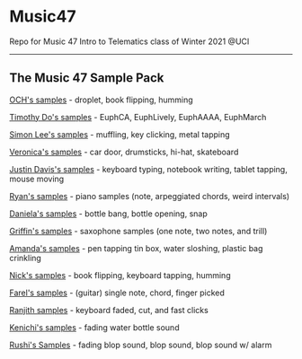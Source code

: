 # Music47
Repo for Music 47 Intro to Telematics class of Winter 2021 @UCI

---
## The Music 47 Sample Pack

[OCH's samples](https://drive.google.com/drive/folders/11S75rZlX1pxgA1nzz1yMlQ8Er9NQYwF9?usp=sharing) - droplet, book flipping, humming

[Timothy Do's samples](https://drive.google.com/drive/folders/1mlqnd3nQy9vdmaIGKGm6WQXI9o11YE3k?usp=sharing) - EuphCA, EuphLively, EuphAAAA, EuphMarch

[Simon Lee's samples](https://drive.google.com/drive/folders/17gInNFAVFjm3MtpyccZF4xKmtkdH7J8G?usp=sharing) - muffling, key clicking, metal tapping

[Veronica's samples](https://drive.google.com/drive/folders/1NE1Xc0QUgfhrAF22MOfiQjw8DYn6gRsW?usp=sharing) - car door, drumsticks, hi-hat, skateboard

[Justin Davis's samples](https://drive.google.com/drive/folders/1U7wZ5G9XKW-Bxzu_Rx4Y1CcptxyxYtUY?usp=sharing) - keyboard typing, notebook writing, tablet tapping, mouse moving

[Ryan's samples](https://drive.google.com/drive/folders/1Xu5f_8qDl11f0aVDb3aLcmhjIdHDhb0v?usp=sharing) - piano samples (note, arpeggiated chords, weird intervals)

[Daniela's samples](https://drive.google.com/drive/folders/1Q324xZYAyHMiOEpj4ObawmUzXz-V4FI6?usp=sharing) - bottle bang, bottle opening, snap

[Griffin's samples](https://drive.google.com/drive/folders/1wAaBFxN1YJSpgnyxZ5SG41V-z5FzDAwn?usp=sharing) - saxophone samples (one note, two notes, and trill)

[Amanda's samples](https://drive.google.com/drive/folders/1xizjK-5JzuNPqC1Djv2JwPJH0ekWpBZf?usp=sharing) - pen tapping tin box, water sloshing, plastic bag crinkling

[Nick's samples](https://drive.google.com/drive/folders/11kqgcP92VwPceBKyjyvhL3Ni-f9zxg2G?usp=sharing) - book flipping, keyboard tapping, humming

[Farel's samples](https://drive.google.com/drive/folders/1T-WWeBawsetNyqu_OJFRrcNmqRRcAtrl?usp=sharing) - (guitar) single note, chord, finger picked

[Ranjith samples](https://drive.google.com/drive/folders/1t4oepBZkcsdNrOSCiQDXhB6juXIaGaZP?usp=sharing) - keyboard faded, cut, and fast clicks

[Kenichi's samples](https://drive.google.com/drive/folders/1I3ndmaL8Cc4jQIBhZuzdgs8QG3Wb7m4t?usp=sharing) - fading water bottle sound

[Rushi's Samples](https://drive.google.com/drive/folders/1chrpQCBu7xyhmaGR-r2_xnwLK6UKG4q0?usp=sharing) - fading blop sound, blop sound, blop sound w/ alarm
